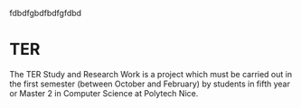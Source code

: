 fdbdfgbdfbdfgfdbd

# TER
The TER Study and Research Work is a project which must be carried out in the first semester (between October and February) by students in fifth year or Master 2 in Computer Science at Polytech Nice.


